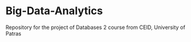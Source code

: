 # Big-Data-Analytics
Repository for the project of Databases 2 course from CEID, University of Patras
